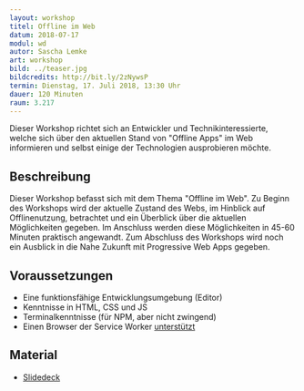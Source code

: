 ```yaml
---
layout: workshop
titel: Offline im Web
datum: 2018-07-17
modul: wd
autor: Sascha Lemke
art: workshop
bild: ../teaser.jpg
bildcredits: http://bit.ly/2zNywsP
termin: Dienstag, 17. Juli 2018, 13:30 Uhr
dauer: 120 Minuten
raum: 3.217
---
```



Dieser Workshop richtet sich an Entwickler und Technikinteressierte, welche sich über den aktuellen Stand von "Offline Apps" im Web informieren und selbst einige der Technologien ausprobieren möchte.

## Beschreibung

Dieser Workshop befasst sich mit dem Thema "Offline im Web". Zu Beginn des Workshops wird der aktuelle Zustand des Webs, im Hinblick auf Offlinenutzung, betrachtet und ein Überblick über die aktuellen Möglichkeiten gegeben. Im Anschluss werden diese Möglichkeiten in 45-60 Minuten praktisch angewandt. Zum Abschluss des Workshops wird noch ein Ausblick in die Nahe Zukunft mit Progressive Web Apps gegeben.


## Voraussetzungen

* Eine funktionsfähige Entwicklungsumgebung (Editor)
* Kenntnisse in HTML, CSS und JS
* Terminalkenntnisse (für NPM, aber nicht zwingend)
* Einen Browser der Service Worker [unterstützt](https://caniuse.com/#feat=serviceworkers)

## Material
- [Slidedeck](../material/)